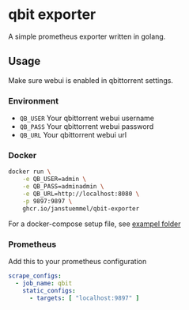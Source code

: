 # qbit exporter

A simple prometheus exporter written in golang.

## Usage

Make sure webui is enabled in qbittorrent settings.

### Environment

* `QB_USER` Your qbittorrent webui username
* `QB_PASS` Your qbittorrent webui password
* `QB_URL` Your qbittorrent webui url

### Docker

```sh
docker run \
    -e QB_USER=admin \
    -e QB_PASS=adminadmin \
    -e QB_URL=http://localhost:8080 \
    -p 9897:9897 \
    ghcr.io/janstuemmel/qbit-exporter
```

For a docker-compose setup file, see [exampel folder](./example)

### Prometheus

Add this to your prometheus configuration

```yml
scrape_configs:
  - job_name: qbit
    static_configs:
      - targets: [ "localhost:9897" ]
```
